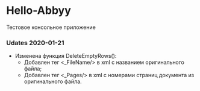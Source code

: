 # Hello-Abbyy
Тестовое консольное приложение

### Udates 2020-01-21
+ Изменена функция DeleteEmptyRows():
  - Добавлен тег <_FileName/> в xml с названием оригинального файла;
  - Добавлен тег <_Pages/> в xml с номерами страниц документа из оригинального файла.
